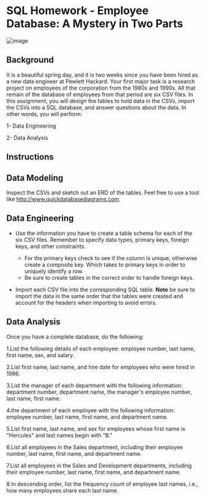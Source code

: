 
# SQL Homework - Employee Database: A Mystery in Two Parts 
![image](https://user-images.githubusercontent.com/83431185/145315908-391f9ba9-ee5b-4616-a766-49c469329ed0.png)


## Background

It is a beautiful spring day, and it is two weeks since you have been hired as a new data engineer at Pewlett Hackard. Your first major task is a research project on employees of the corporation from the 1980s and 1990s. All that remain of the database of employees from that period are six CSV files.
In this assignment, you will design the tables to hold data in the CSVs, import the CSVs into a SQL database, and answer questions about the data. In other words, you will perform:

1- Data Engineering

2- Data Analysis

## Instructions

## Data Modeling

Inspect the CSVs and sketch out an ERD of the tables. Feel free to use a tool like http://www.quickdatabasediagrams.com.

## Data Engineering

- Use the information you have to create a table schema for each of the six CSV files. Remember to specify data types, primary keys, foreign keys, and other constraints.

   - For the primary keys check to see if the column is unique, otherwise create a composite key. Which takes to primary keys in order to uniquely identify a row.
   - Be sure to create tables in the correct order to handle foreign keys.

- Import each CSV file into the corresponding SQL table. **Note** be sure to import the data in the same order that the tables were created and account for the headers when importing to avoid errors.

## Data Analysis

Once you have a complete database, do the following:

1.List the following details of each employee: employee number, last name, first name, sex, and salary.

2.List first name, last name, and hire date for employees who were hired in 1986.

3.List the manager of each department with the following information: department number, department name, the manager's employee number, last name, first name.

4.the department of each employee with the following information: employee number, last name, first name, and department name.

5.List first name, last name, and sex for employees whose first name is "Hercules" and last names begin with "B."

6.List all employees in the Sales department, including their employee number, last name, first name, and department name.

7.List all employees in the Sales and Development departments, including their employee number, last name, first name, and department name.

8.In descending order, list the frequency count of employee last names, i.e., how many employees share each last name.
